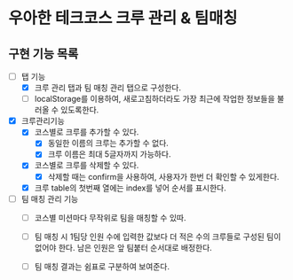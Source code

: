 # 우아한 테크코스 크루 관리 & 팀매칭



## 구현 기능 목록



- [ ] 탭 기능
  - [x] 크루 관리 탭과 팀 매칭 관리 탭으로 구성한다.
  - [ ] localStorage를 이용하여, 새로고침하더라도 가장 최근에 작업한 정보들을 불러올 수 있도록한다.
- [x] 크루관리기능
  - [x] 코스별로 크루를 추가할 수 있다.
    - [x] 동일한 이름의 크루는 추가할 수 없다.
    - [x] 크루 이름은 최대 5글자까지 가능하다.
  - [x] 코스별로 크루를 삭제할 수 있다.
    - [x] 삭제할 때는 confirm을 사용하여, 사용자가 한번 더 확인할 수 있게한다.
  - [x] 크루 table의 첫번째 열에는 index를 넣어 순서를 표시한다.
- [ ] 팀 매칭 관리 기능
  - [ ] 코스별 미션마다 무작위로 팀을 매칭할 수 있따.
  - [ ] 팀 매칭 시 1팀당 인원 수에 입력한 값보다 더 적은 수의 크루들로 구성된 팀이 없어야 한다. 남은 인원은 앞 팀붙터 순서대로 배정한다.
  - [ ] 팀 매칭 결과는 쉼표로 구분하여 보여준다.

